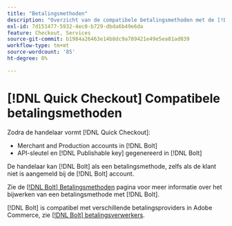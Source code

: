 ```yaml
---
title: "Betalingsmethoden"
description: "Overzicht van de compatibele betalingsmethoden met de [!DNL Quick Checkout] voor Adobe Commerce-extensie."
exl-id: 7d151477-5932-4ec0-b729-dbda6b49e6da
feature: Checkout, Services
source-git-commit: b1984a26463e14b8dc9a789421e49e5ea81ad039
workflow-type: tm+mt
source-wordcount: '85'
ht-degree: 0%

---
```


# [!DNL Quick Checkout] Compatibele betalingsmethoden

Zodra de handelaar vormt [!DNL Quick Checkout]:

- Merchant and Production accounts in [!DNL Bolt]
- API-sleutel en [!DNL Publishable key] gegenereerd in [!DNL Bolt]

De handelaar kan [!DNL Bolt] als een betalingsmethode, zelfs als de klant niet is aangemeld bij de [!DNL Bolt] account.

Zie de [[!DNL Bolt] Betalingsmethoden](https://help.bolt.com/shoppers/guides/checkout/update-payment-method) pagina voor meer informatie over het bijwerken van een betalingsmethode met [!DNL Bolt].

[!DNL Bolt] is compatibel met verschillende betalingsproviders in Adobe Commerce, zie [[!DNL Bolt] betalingsverwerkers](https://help.bolt.com/connectors/payment-processors/).
